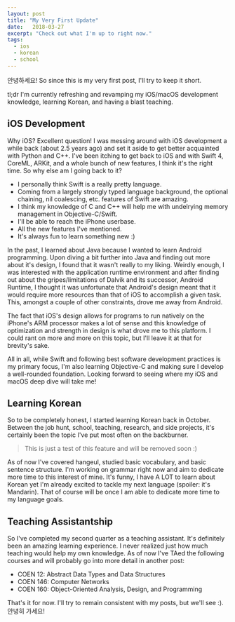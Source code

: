 ```yaml
---
layout: post
title: "My Very First Update"
date:   2018-03-27
excerpt: "Check out what I'm up to right now."
tags: 
  - ios
  - korean
  - school
---
```


안녕하세요! So since this is my very first post, I'll try to keep it short.

tl;dr I'm currently refreshing and revamping my iOS/macOS development knowledge, learning Korean, and having a blast teaching.

## iOS Development

Why iOS? Excellent question! I was messing around with iOS development a while back (about 2.5 years ago) and set it aside to get better acquainted with Python and C++. I've been itching to get back to iOS and with Swift 4, CoreML, ARKit, and a whole bunch of new features, I think it's the right time. So why else am I going back to it?

  * I personally think Swift is a really pretty language.
  * Coming from a largely strongly typed language background, the optional chaining, nil coalescing, etc. features of Swift are amazing.
  * I think my knowledge of C and C++ will help me with undelrying memory management in Objective-C/Swift.
  * I'll be able to reach the iPhone userbase.
  * All the new features I've mentioned.
  * It's always fun to learn something new :)

In the past, I learned about Java because I wanted to learn Android programming. Upon diving a bit further into Java and finding out more about it's design, I found that it wasn't really to my liking. Weirdly enough, I was interested with the application runtime environment and after finding out about the gripes/limitations of Dalvik and its successor, Android Runtime, I thought it was unfortunate that Android's design meant that it would require more resources than that of iOS to accomplish a given task. This, amongst a couple of other constraints, drove me away from Android.

The fact that iOS's design allows for programs to run natively on the iPhone's ARM processor makes a lot of sense and this knowledge of optimization and strength in design is what drove me to this platform. I could rant on more and more on this topic, but I'll leave it at that for brevity's sake.

All in all, while Swift and following best software development practices is my primary focus, I'm also learning Objective-C and making sure I develop a well-rounded foundation. Looking forward to seeing where my iOS and macOS deep dive will take me!

## Learning Korean

So to be completely honest, I started learning Korean back in October. Between the job hunt, school, teaching, research, and side projects, it's certainly been the topic I've put most often on the backburner.

> This is just a test of this feature and will be removed soon :)

As of now I've covered hangeul, studied basic vocabulary, and basic sentence structure. I'm working on grammar right now and aim to dedicate more time to this interest of mine. It's funny, I have A LOT to learn about Korean yet I'm already excited to tackle my next language (spoiler: it's Mandarin). That of course will be once I am able to dedicate more time to my language goals.

## Teaching Assistantship

So I've completed my second quarter as a teaching assistant. It's definitely been an amazing learning experience. I never realized just how much teaching would help my own knowledge. As of now I've TAed the following courses and will probably go into more detail in another post:

  * COEN 12: Abstract Data Types and Data Structures
  * COEN 146: Computer Networks
  * COEN 160: Object-Oriented Analysis, Design, and Programming

That's it for now. I'll try to remain consistent with my posts, but we'll see :). 안녕히 가세요!
